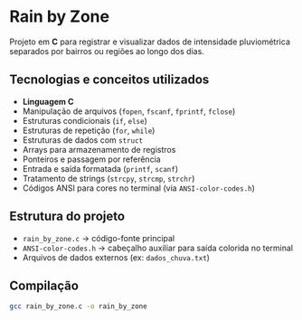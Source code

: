 # Rain by Zone

Projeto em **C** para registrar e visualizar dados de intensidade pluviométrica separados por bairros ou regiões ao longo dos dias.

## Tecnologias e conceitos utilizados

- **Linguagem C**
- Manipulação de arquivos (`fopen`, `fscanf`, `fprintf`, `fclose`)
- Estruturas condicionais (`if`, `else`)
- Estruturas de repetição (`for`, `while`)
- Estruturas de dados com `struct`
- Arrays para armazenamento de registros
- Ponteiros e passagem por referência
- Entrada e saída formatada (`printf`, `scanf`)
- Tratamento de strings (`strcpy`, `strcmp`, `strchr`)
- Códigos ANSI para cores no terminal (via `ANSI-color-codes.h`)

## Estrutura do projeto

- `rain_by_zone.c` → código-fonte principal
- `ANSI-color-codes.h` → cabeçalho auxiliar para saída colorida no terminal
- Arquivos de dados externos (ex: `dados_chuva.txt`)

## Compilação

```bash
gcc rain_by_zone.c -o rain_by_zone